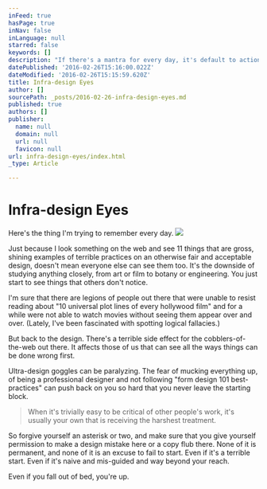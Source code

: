 ```yaml
---
inFeed: true
hasPage: true
inNav: false
inLanguage: null
starred: false
keywords: []
description: "If there's a mantra for every day, it's default to action - even if you have to make hard decisions about where to use your strengths and where to give yourself a break."
datePublished: '2016-02-26T15:16:00.022Z'
dateModified: '2016-02-26T15:15:59.620Z'
title: Infra-design Eyes
author: []
sourcePath: _posts/2016-02-26-infra-design-eyes.md
published: true
authors: []
publisher:
  name: null
  domain: null
  url: null
  favicon: null
url: infra-design-eyes/index.html
_type: Article

---
```

# Infra-design Eyes

Here's the thing I'm trying to remember every day.
![](https://the-grid-user-content.s3-us-west-2.amazonaws.com/f6d7ca7d-8296-4f53-b0af-c4b41951af5b.png)

Just because I look something on the web and see 11 things that are gross, shining examples of terrible practices on an otherwise fair and acceptable design, doesn't mean everyone else can see them too. It's the downside of studying anything closely, from art or film to botany or engineering. You just start to see things that others don't notice.

I'm sure that there are legions of people out there that were unable to resist reading about "10 universal plot lines of every hollywood film" and for a while were not able to watch movies without seeing them appear over and over. (Lately, I've been fascinated with spotting logical fallacies.)

But back to the design. There's a terrible side effect for the cobblers-of-the-web out there. It affects those of us that can see all the ways things can be done wrong first.

Ultra-design goggles can be paralyzing. The fear of mucking everything up, of being a professional designer and not following "form design 101 best-practices" can push back on you so hard that you never leave the starting block.

> When it's trivially easy to be critical of other people's work, it's usually your own that is receiving the harshest treatment.

So forgive yourself an asterisk or two, and make sure that you give yourself permission to make a design mistake here or a copy flub there. None of it is permanent, and none of it is an excuse to fail to start. Even if it's a terrible start. Even if it's naive and mis-guided and way beyond your reach.

Even if you fall out of bed, you're up.